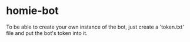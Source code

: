 # homie-bot
To be able to create your own instance of the bot, just create a 'token.txt' file and put the bot's token into it.
